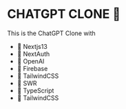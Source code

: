 # CHATGPT CLONE 🤖

This is the ChatGPT Clone with

- 🚀 Nextjs13
- 🚀 NextAuth
- 🚀 OpenAI
- 🚀 Firebase
- 🚀 TailwindCSS
- 🚀 SWR
- 🚀 TypeScript
- 🚀 TailwindCSS
